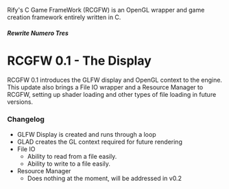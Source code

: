Rify's C Game FrameWork (RCGFW) is an OpenGL wrapper and game creation framework entirely written in C.

##### Rewrite Numero Tres

# RCGFW 0.1 - The Display
RCGFW 0.1 introduces the GLFW display and OpenGL context to the engine.  This update also brings a File IO wrapper and a Resource Manager to RCGFW, setting up shader loading and other types of file loading in future versions.

### Changelog
- GLFW Display is created and runs through a loop
- GLAD creates the GL context required for future rendering
- File IO
    + Ability to read from a file easily.
    + Ability to write to a file easily.
- Resource Manager
    + Does nothing at the moment, will be addressed in v0.2